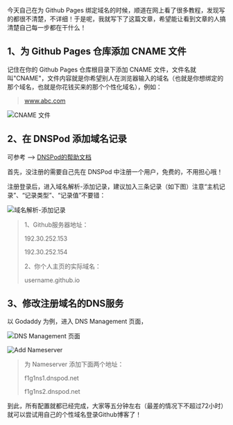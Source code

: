 今天自己在为 Github Pages 绑定域名的时候，顺道在网上看了很多教程，发现写的都很不清楚，不详细！于是呢，我就写下了这篇文章，希望能让看到文章的人搞清楚自己每一步都在干什么！

## 1、为 Github Pages 仓库添加 CNAME 文件

记住在你的 Github Pages 仓库根目录下添加 CNAME 文件，文件名就叫"CNAME"，文件内容就是你希望别人在浏览器输入的域名（也就是你想绑定的那个域名，也就是你花钱买来的那个个性化域名），例如：

> www.abc.com

![CNAME 文件](http://upload-images.jianshu.io/upload_images/2946710-3b08f6388a5ddcd7?imageMogr2/auto-orient/strip%7CimageView2/2/w/1240)
<!--more-->
## 2、在 DNSPod 添加域名记录

可参考 --> [DNSPod的帮助文档](https://www.dnspod.cn/Support)

首先，没注册的需要自己先在 DNSPod 中注册一个用户，免费的，不用担心哦！

注册登录后，进入域名解析-添加记录，建议加入三条记录（如下图）注意“主机记录”、“记录类型”、“记录值”不要错：

![域名解析-添加记录](http://upload-images.jianshu.io/upload_images/2946710-bf577c5e41033f5a?imageMogr2/auto-orient/strip%7CimageView2/2/w/1240)

> 1、Github服务器地址：
> 
> 192.30.252.153
> 
> 192.30.252.154
> 
> 2、你个人主页的实际域名：
> 
> username.github.io

## 3、修改注册域名的DNS服务

以 Godaddy 为例，进入 DNS Management 页面，

![DNS Management 页面](http://upload-images.jianshu.io/upload_images/2946710-2688436dddf3bd58?imageMogr2/auto-orient/strip%7CimageView2/2/w/1240)

![Add Nameserver](http://upload-images.jianshu.io/upload_images/2946710-8ce15d69f8f0146d?imageMogr2/auto-orient/strip%7CimageView2/2/w/1240)

> 为 Nameserver 添加下面两个地址：
> 
> f1g1ns1.dnspod.net
> 
> f1g1ns2.dnspod.net

到此，所有配置就都已经完成，大家等五分钟左右（最差的情况下不超过72小时）就可以尝试用自己的个性域名登录Github博客了！
